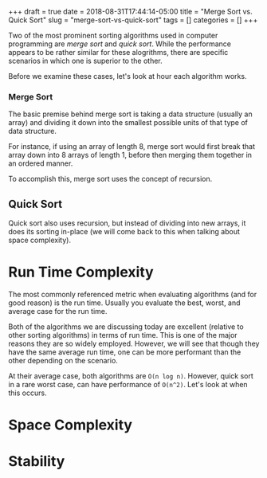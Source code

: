 +++ 
draft = true
date = 2018-08-31T17:44:14-05:00
title = "Merge Sort vs. Quick Sort"
slug = "merge-sort-vs-quick-sort" 
tags = []
categories = []
+++

Two of the most prominent sorting algorithms used in computer programming are *merge sort* and *quick sort*. While the performance appears to be rather similar for these alogrithms, there are specific scenarios in which one is superior to the other.

Before we examine these cases, let's look at hour each algorithm works.

### Merge Sort

The basic premise behind merge sort is taking a data structure (usually an array) and dividing it down into the smallest possible units of that type of data structure.

For instance, if using an array of length 8, merge sort would first break that array down into 8 arrays of length 1, before then merging them together in an ordered manner.

To accomplish this, merge sort uses the concept of recursion.

## Quick Sort

Quick sort also uses recursion, but instead of dividing into new arrays, it does its sorting in-place (we will come back to this when talking about space complexity).

# Run Time Complexity

The most commonly referenced metric when evaluating algorithms (and for good reason) is the run time. Usually you evaluate the best, worst, and average case for the run time.

Both of the algorithms we are discussing today are excellent (relative to other sorting algorithms) in terms of run time. This is one of the major reasons they are so widely employed. However, we will see that though they have the same average run time, one can be more performant than the other depending on the scenario.

At their average case, both algorithms are ```O(n log n)```. However, quick sort in a rare worst case, can have performance of ```O(n^2)```. Let's look at when this occurs.



# Space Complexity

# Stability